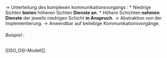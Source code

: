 -> Unterteilung des komplexen kommunikationsvorgangs :
	* Niedrige Sichten **bieten** höheren Sichten **Dienste an**.
	* Höhere Schichten **nehmen Dienste** der jeweils niedrigen Schicht **in Anspruch**.
-> Abstraktion von der Implementierung.
-> Anwendbar auf beliebige Kommunikationsvorgänge.

###### Beispiel :
[[ISO_OSI-Modell]].

